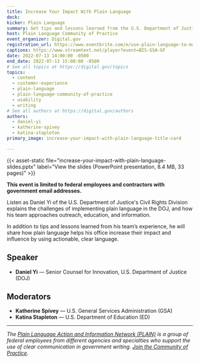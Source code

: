 ```yaml
---
title: Increase Your Impact With Plain Language
deck:
kicker: Plain Language
summary: Get tips and lessons learned from the U.S. Department of Justice Civil Rights Division on using plain language to increase their impact and influence.
host: Plain Language Community of Practice
event_organizer: Digital.gov
registration_url: https://www.eventbrite.com/e/use-plain-language-to-make-an-impact-tickets-373357080077
captions: https://www.streamtext.net/player?event=BIS-GSA-GF
date: 2022-07-13 14:00:00 -0500
end_date: 2022-07-13 15:00:00 -0500
# See all topics at https://digital.gov/topics
topics:
  - content
  - customer-experience
  - plain-language
  - plain-language-community-of-practice
  - usability
  - writing
# See all authors at https://digital.gov/authors
authors:
  - daniel-yi
  - katherine-spivey
  - katina-stapleton
primary_image: increase-your-impact-with-plain-language-title-card

---
```


{{< asset-static file="increase-your-impact-with-plain-language-slides.pptx" label="View the slides (PowerPoint presentation, 8.4 MB, 33 pages)" >}}

**This event is limited to federal employees and contractors with government email addresses.**

Listen as Daniel Yi of the U.S. Department of Justice's Civil Rights Division explains the challenges of implementing plain language in the DOJ, and how his team approaches outreach, education, and information.

In addition to tips and lessons learned from his team’s experience, he will share how plain language helps his office increase their impact and influence by using actionable, clear language.

## Speaker

* **Daniel Yi** — Senior Counsel for Innovation, U.S. Department of Justice (DOJ)

## Moderators

* **Katherine Spivey** — U.S. General Services Administration (GSA)
* **Katina Stapleton** — U.S. Department of Education (ED)

- - -

*The [Plain Language Action and Information Network (PLAIN)](https://www.plainlanguage.gov/) is a group of federal employees from different agencies and specialties who support the use of clear communication in government writing. [Join the Community of Practice](https://digital.gov/communities/plain-language/).*
